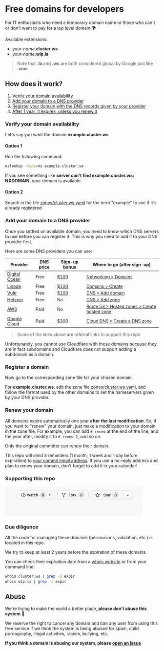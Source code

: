 # Free domains for developers

For IT enthusiasts who need a temporary domain name or those who can't or don't want to pay for a top level domain 🌍

Available extensions:

- _your-name_**.cluster.ws**
- _your-name_**.wip.la**

> Note that **.la** and **.ws** are both considered global by Google just like **.com**

## How does it work?

1. [Verify your domain availability](#verify-your-domain-availability)
2. [Add your domain to a DNS provider](#add-your-domain-to-a-dns-provider)
3. [Register your domain with the DNS records given by your provider](#register-a-domain)
4. [After 1 year, it expires, unless you renew it](#renew-your-domain)

### Verify your domain availability

Let's say you want the domain **example.cluster.ws**

#### Option 1

Run the following command:

```sh
nslookup -type=ns example.cluster.ws
```

If you see something like **server can't find example.cluster.ws: NXDOMAIN**, your domain is available.

#### Option 2

Search in the file [zones/cluster.ws.yaml](zones/cluster.ws.yaml) for the term "example" to see if it's already registered

### Add your domain to a DNS provider

Once you settled on available domain, you need to know which DNS servers to use before you can register it. This is why you need to add it to your DNS provider first.

Here are some DNS providers you can use:

| Provider                                                                     | DNS price | Sign-up bonus                                                              | Where to go (after sign-up)                                                                                            |
| ---------------------------------------------------------------------------- | --------- | -------------------------------------------------------------------------- | ---------------------------------------------------------------------------------------------------------------------- |
| [Digital Ocean](https://m.do.co/c/647d31cfbfd7)                              | Free      | [$100](https://m.do.co/c/647d31cfbfd7)                                     | [Networking > Domains](https://cloud.digitalocean.com/networking/domains)                                              |
| [Linode](https://www.linode.com/?r=b1756a97d0b7a32dd4137465808b36d705698cbc) | Free      | [$100](https://www.linode.com/?r=b1756a97d0b7a32dd4137465808b36d705698cbc) | [Domains > Create](https://cloud.linode.com/domains/create)                                                            |
| [Vultr](https://www.vultr.com/?ref=9057126)                                  | Free      | [$100](https://www.vultr.com/?ref=9057126)                                 | [DNS > Add domain](https://my.vultr.com/dns/)                                                                          |
| [Hetzner](https://www.hetzner.com/)                                          | Free      | No                                                                         | [DNS > Add zone](https://dns.hetzner.com/add-zone)                                                                     |
| [AWS](https://aws.amazon.com/route53/pricing)                                | Paid      | No                                                                         | [Route 53 > Hosted zones > Create hosted zone](https://console.aws.amazon.com/route53/v2/hostedzones#CreateHostedZone) |
| [Google Cloud](https://cloud.google.com/dns/pricing)                         | Paid      | $300                                                                       | [Cloud DNS > Create a DNS zone](https://console.cloud.google.com/networking/dns/zones/~new)                            |

> Some of the links above are referral links to support this repo

Unfortunately, you cannot use Cloudflare with these domains because they are in fact subdomains and Cloudflare does not support adding a subdomain as a domain.

### Register a domain

Now go to the corresponding zone file for your chosen domain.

For **example.cluster.ws**, edit the zone file [zones/cluster.ws.yaml](zones/cluster.ws.yaml), and follow the format used by the other domains to set the nameservers given by your DNS provider.

### Renew your domain

All domains expire automatically one year **after the last modification**. So, if you want to "renew" your domain, just make a modification to your domain in the zone file. For example, you can add `# renew` at the end of the line, and the year after, modify it to `# renew 2`, and so on.

Only the original committer can renew their domain.

This repo will send 3 reminders (1 month, 1 week and 1 day before expiration) to [your commit email address](https://docs.github.com/en/account-and-profile/setting-up-and-managing-your-github-user-account/managing-email-preferences/setting-your-commit-email-address). If you use a no-reply address and plan to renew your domain, don't forget to add it in your calendar!

### Supporting this repo

![Star this repo](img/star_repo.gif)

### Due diligence

All the code for managing these domains (permissions, validation, etc.) is located in this repo.

We try to keep at least 2 years before the expiration of these domains.

You can check their expiration date from a [whois website](https://www.iana.org/whois) or from your command line:

```sh
whois cluster.ws | grep -i expir
whois wip.la | grep -i expir
```

## Abuse

We're trying to make the world a better place, **please don't abuse this system** 🙏

We reserve the right to cancel any domain and ban any user from using this free service if we think the system is being abused for spam, child pornography, illegal activities, racism, bullying, etc.

**If you think a domain is abusing our system, please [open an issue](https://github.com/Olivr/free-domain/issues)**

